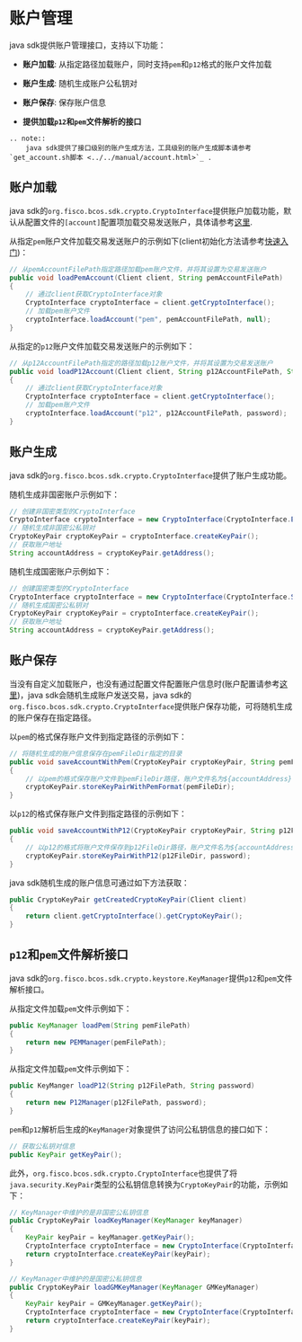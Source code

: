 # 账户管理

java sdk提供账户管理接口，支持以下功能：

- **账户加载**: 从指定路径加载账户，同时支持`pem`和`p12`格式的账户文件加载

- **账户生成**: 随机生成账户公私钥对

- **账户保存**: 保存账户信息

- **提供加载`p12`和`pem`文件解析的接口**

```eval_rst
.. note::
    java sdk提供了接口级别的账户生成方法，工具级别的账户生成脚本请参考 `get_account.sh脚本 <../../manual/account.html>`_ .
```

## 账户加载

java sdk的`org.fisco.bcos.sdk.crypto.CryptoInterface`提供账户加载功能，默认从配置文件的`[account]`配置项加载交易发送账户，具体请参考[这里](./configuration.html#id6).

从指定`pem`账户文件加载交易发送账户的示例如下(client初始化方法请参考[快速入门](./quick_start.html#id4))：

```java
// 从pemAccountFilePath指定路径加载pem账户文件，并将其设置为交易发送账户
public void loadPemAccount(Client client, String pemAccountFilePath)
{
    // 通过client获取CryptoInterface对象
    CryptoInterface cryptoInterface = client.getCryptoInterface();
    // 加载pem账户文件
    cryptoInterface.loadAccount("pem", pemAccountFilePath, null);
}
```

从指定的`p12`账户文件加载交易发送账户的示例如下：

```java
// 从p12AccountFilePath指定的路径加载p12账户文件，并将其设置为交易发送账户
public void loadP12Account(Client client, String p12AccountFilePath, String password)
{
    // 通过client获取CryptoInterface对象
    CryptoInterface cryptoInterface = client.getCryptoInterface();
    // 加载pem账户文件
    cryptoInterface.loadAccount("p12", p12AccountFilePath, password);
}
```

## 账户生成

java sdk的`org.fisco.bcos.sdk.crypto.CryptoInterface`提供了账户生成功能。

随机生成非国密账户示例如下：

```java
// 创建非国密类型的CryptoInterface
CryptoInterface cryptoInterface = new CryptoInterface(CryptoInterface.ECDSA_TYPE);
// 随机生成非国密公私钥对
CryptoKeyPair cryptoKeyPair = cryptoInterface.createKeyPair();
// 获取账户地址
String accountAddress = cryptoKeyPair.getAddress();
```

随机生成国密账户示例如下：

```java
// 创建国密类型的CryptoInterface
CryptoInterface cryptoInterface = new CryptoInterface(CryptoInterface.SM_TYPE);
// 随机生成国密公私钥对
CryptoKeyPair cryptoKeyPair = cryptoInterface.createKeyPair();
// 获取账户地址
String accountAddress = cryptoKeyPair.getAddress();
```

## 账户保存

当没有自定义加载账户，也没有通过配置文件配置账户信息时(账户配置请参考[这里](./configuration.html#id6))，java sdk会随机生成账户发送交易，java sdk的`org.fisco.bcos.sdk.crypto.CryptoInterface`提供账户保存功能，可将随机生成的账户保存在指定路径。

以`pem`的格式保存账户文件到指定路径的示例如下：

```java
// 将随机生成的账户信息保存在pemFileDir指定的目录
public void saveAccountWithPem(CryptoKeyPair cryptoKeyPair, String pemFileDir)
{
    // 以pem的格式保存账户文件到pemFileDir路径，账户文件名为${accountAddress}.pem
    cryptoKeyPair.storeKeyPairWithPemFormat(pemFileDir);
}
```

以`p12`的格式保存账户文件到指定路径的示例如下：

```java
public void saveAccountWithP12(CryptoKeyPair cryptoKeyPair, String p12FileDir, String password)
{
    // 以p12的格式将账户文件保存到p12FileDir路径，账户文件名为${accountAddress}.p12
    cryptoKeyPair.storeKeyPairWithP12(p12FileDir, password);
}
```
java sdk随机生成的账户信息可通过如下方法获取：

```java
public CryptoKeyPair getCreatedCryptoKeyPair(Client client)
{
    return client.getCryptoInterface().getCryptoKeyPair();
}
```

## `p12`和`pem`文件解析接口

java sdk的`org.fisco.bcos.sdk.crypto.keystore.KeyManager`提供`p12`和`pem`文件解析接口。

从指定文件加载`pem`文件示例如下：

```java
public KeyManager loadPem(String pemFilePath)
{
    return new PEMManager(pemFilePath);
}
```

从指定文件加载`pem`文件示例如下：

```java
public KeyManger loadP12(String p12FilePath, String password)
{
    return new P12Manager(p12FilePath, password);
}
```

`pem`和`p12`解析后生成的`KeyManager`对象提供了访问公私钥信息的接口如下：

```java
// 获取公私钥对信息
public KeyPair getKeyPair();
```

此外，`org.fisco.bcos.sdk.crypto.CryptoInterface`也提供了将`java.security.KeyPair`类型的公私钥信息转换为`CryptoKeyPair`的功能，示例如下：

```java
// KeyManager中维护的是非国密公私钥信息
public CryptoKeyPair loadKeyManager(KeyManager keyManager)
{
    KeyPair keyPair = keyManager.getKeyPair();
    CryptoInterface cryptoInterface = new CryptoInterface(CryptoInterface.ECDSA_TYPE);
    return cryptoInterface.createKeyPair(keyPair);
}

// KeyManager中维护的是国密公私钥信息
public CryptoKeyPair loadGMKeyManager(KeyManager GMKeyManager)
{
    KeyPair keyPair = GMKeyManager.getKeyPair();
    CryptoInterface cryptoInterface = new CryptoInterface(CryptoInterface.SM_TYPE);
    return cryptoInterface.createKeyPair(keyPair);
}
```